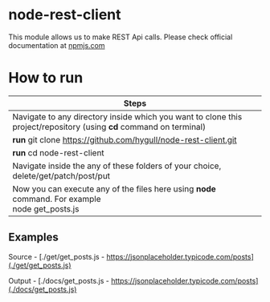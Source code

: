 # node-rest-client

This module allows us to make REST Api calls. Please check official documentation at [npmjs.com](https://www.npmjs.com/package/node-rest-client)

# How to run 

| Steps |
| ----- |
| Navigate to any directory inside which you want to clone this project/repository (using **cd** command on terminal) |
| **run** git clone https://github.com/hygull/node-rest-client.git |
| **run** cd node-rest-client |
| Navigate inside the any of these folders of your choice, delete/get/patch/post/put |
| Now you can execute any of the files here using **node** command. For example <br> node get_posts.js |

## Examples

Source - [./get/get_posts.js - https://jsonplaceholder.typicode.com/posts](./get/get_posts.js)

Output - [./docs/get_posts.js - https://jsonplaceholder.typicode.com/posts](./docs/get_posts.js)
